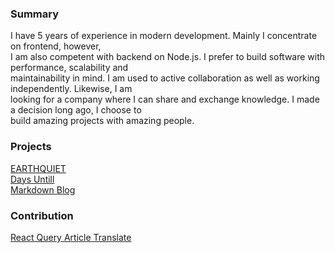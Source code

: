 
<!-- **garbalau-github/garbalau-github** is a ✨ _special_ ✨ repository because its `README.md` (this file) appears on your GitHub profile. -->

### Summary

I have 5 years of experience in modern development. Mainly I concentrate on frontend, however, <br> 
I am also competent with backend on Node.js. I prefer to build software with performance, scalability and <br>
maintainability in mind. I am used to active collaboration as well as working independently. Likewise, I am <br>
looking for a company where I can share and exchange knowledge. I made a decision long ago, I choose to <br>
build amazing projects with amazing people.

### Projects

[EARTHQUIET](https://www.earthquiet.com/) <br>
[Days Untill](https://garbalau-github.github.io/days-until.github.io/) <br>
[Markdown Blog](https://garbalau-blog.vercel.app/blog)

### Contribution

[React Query Article Translate](https://github.com/TkDodo/blog/pull/183)
